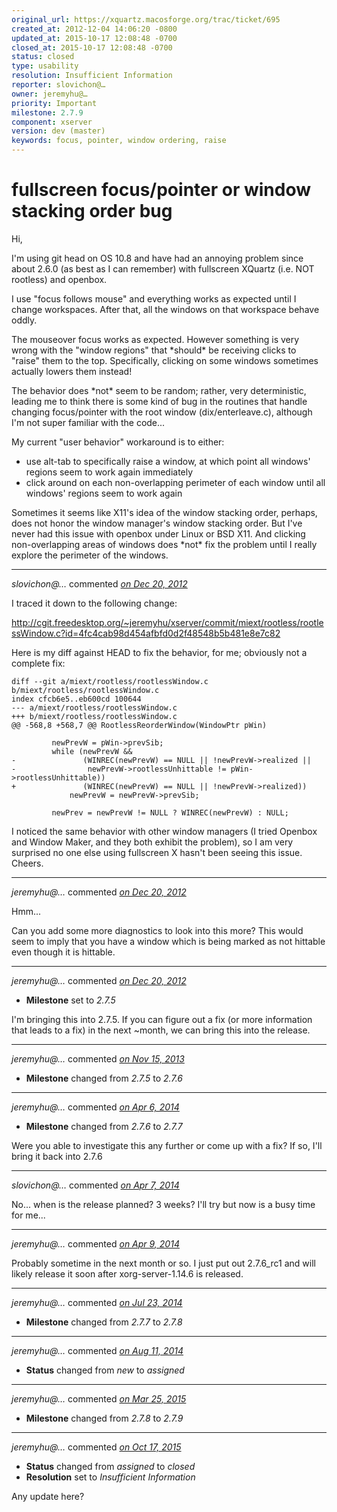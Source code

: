 ```yaml
---
original_url: https://xquartz.macosforge.org/trac/ticket/695
created_at: 2012-12-04 14:06:20 -0800
updated_at: 2015-10-17 12:08:48 -0700
closed_at: 2015-10-17 12:08:48 -0700
status: closed
type: usability
resolution: Insufficient Information
reporter: slovichon@…
owner: jeremyhu@…
priority: Important
milestone: 2.7.9
component: xserver
version: dev (master)
keywords: focus, pointer, window ordering, raise
---
```


fullscreen focus/pointer or window stacking order bug
=====================================================


Hi,

I'm using git head on OS 10.8 and have had an annoying problem since about 2.6.0 (as best as I can remember) with fullscreen XQuartz (i.e. NOT rootless) and openbox.

I use "focus follows mouse" and everything works as expected until I change workspaces. After that, all the windows on that workspace behave oddly.

The mouseover focus works as expected. However something is very wrong with the "window regions" that \*should\* be receiving clicks to "raise" them to the top. Specifically, clicking on some windows sometimes actually lowers them instead!

The behavior does \*not\* seem to be random; rather, very deterministic, leading me to think there is some kind of bug in the routines that handle changing focus/pointer with the root window (dix/enterleave.c), although I'm not super familiar with the code...

My current "user behavior" workaround is to either:

-   use alt-tab to specifically raise a window, at which point all windows' regions seem to work again immediately
-   click around on each non-overlapping perimeter of each window until all windows' regions seem to work again

Sometimes it seems like X11's idea of the window stacking order, perhaps, does not honor the window manager's window stacking order. But I've never had this issue with openbox under Linux or BSD X11. And clicking non-overlapping areas of windows does \*not\* fix the problem until I really explore the perimeter of the windows.



---

*slovichon@…* commented *[on Dec 20, 2012](https://xquartz.macosforge.org/trac/ticket/695#comment:1 "December 20, 2012 at 1:01 PM PST")*

I traced it down to the following change:

<http://cgit.freedesktop.org/~jeremyhu/xserver/commit/miext/rootless/rootlessWindow.c?id=4fc4cab98d454afbfd0d2f48548b5b481e8e7c82>

Here is my diff against HEAD to fix the behavior, for me; obviously not a complete fix:

    diff --git a/miext/rootless/rootlessWindow.c b/miext/rootless/rootlessWindow.c
    index cfcb6e5..eb600cd 100644
    --- a/miext/rootless/rootlessWindow.c
    +++ b/miext/rootless/rootlessWindow.c
    @@ -568,8 +568,7 @@ RootlessReorderWindow(WindowPtr pWin)

             newPrevW = pWin->prevSib;
             while (newPrevW &&
    -               (WINREC(newPrevW) == NULL || !newPrevW->realized ||
    -                newPrevW->rootlessUnhittable != pWin->rootlessUnhittable))
    +               (WINREC(newPrevW) == NULL || !newPrevW->realized))
                 newPrevW = newPrevW->prevSib;

             newPrev = newPrevW != NULL ? WINREC(newPrevW) : NULL;

I noticed the same behavior with other window managers (I tried Openbox and Window Maker, and they both exhibit the problem), so I am very surprised no one else using fullscreen X hasn't been seeing this issue. Cheers.



---

*jeremyhu@…* commented *[on Dec 20, 2012](https://xquartz.macosforge.org/trac/ticket/695#comment:2 "December 20, 2012 at 1:54 PM PST")*

Hmm...

Can you add some more diagnostics to look into this more? This would seem to imply that you have a window which is being marked as not hittable even though it is hittable.



---

*jeremyhu@…* commented *[on Dec 20, 2012](https://xquartz.macosforge.org/trac/ticket/695#comment:3 "December 20, 2012 at 1:54 PM PST")*

-   **Milestone** set to *2.7.5*

I'm bringing this into 2.7.5. If you can figure out a fix (or more information that leads to a fix) in the next ~month, we can bring this into the release.



---

*jeremyhu@…* commented *[on Nov 15, 2013](https://xquartz.macosforge.org/trac/ticket/695#comment:4 "November 15, 2013 at 10:27 AM PST")*

-   **Milestone** changed from *2.7.5* to *2.7.6*



---

*jeremyhu@…* commented *[on Apr 6, 2014](https://xquartz.macosforge.org/trac/ticket/695#comment:5 "April 6, 2014 at 4:52 AM PDT")*

-   **Milestone** changed from *2.7.6* to *2.7.7*

Were you able to investigate this any further or come up with a fix? If so, I'll bring it back into 2.7.6



---

*slovichon@…* commented *[on Apr 7, 2014](https://xquartz.macosforge.org/trac/ticket/695#comment:6 "April 7, 2014 at 5:07 PM PDT")*

No... when is the release planned? 3 weeks? I'll try but now is a busy time for me...



---

*jeremyhu@…* commented *[on Apr 9, 2014](https://xquartz.macosforge.org/trac/ticket/695#comment:7 "April 9, 2014 at 2:09 AM PDT")*

Probably sometime in the next month or so. I just put out 2.7.6\_rc1 and will likely release it soon after xorg-server-1.14.6 is released.



---

*jeremyhu@…* commented *[on Jul 23, 2014](https://xquartz.macosforge.org/trac/ticket/695#comment:8 "July 23, 2014 at 12:16 AM PDT")*

-   **Milestone** changed from *2.7.7* to *2.7.8*



---

*jeremyhu@…* commented *[on Aug 11, 2014](https://xquartz.macosforge.org/trac/ticket/695#comment:9 "August 11, 2014 at 2:19 PM PDT")*

-   **Status** changed from *new* to *assigned*



---

*jeremyhu@…* commented *[on Mar 25, 2015](https://xquartz.macosforge.org/trac/ticket/695#comment:10 "March 25, 2015 at 2:59 AM PDT")*

-   **Milestone** changed from *2.7.8* to *2.7.9*



---

*jeremyhu@…* commented *[on Oct 17, 2015](https://xquartz.macosforge.org/trac/ticket/695#comment:426 "October 17, 2015 at 12:08 PM PDT")*

-   **Status** changed from *assigned* to *closed*
-   **Resolution** set to *Insufficient Information*

Any update here?



